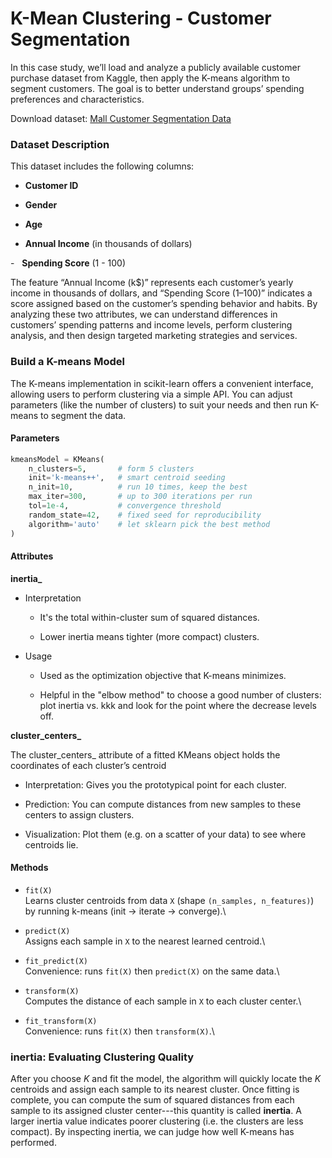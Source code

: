 # K-Mean Clustering - Customer Segmentation

In this case study, we’ll load and analyze a publicly available customer purchase dataset from Kaggle, then apply the K-means algorithm to segment customers. The goal is to better understand groups’ spending preferences and characteristics. 

Download dataset:
[Mall Customer Segmentation Data](https://www.kaggle.com/datasets/vjchoudhary7/customer-segmentation-tutorial-in-python/data)

### Dataset Description

This dataset includes the following columns:

-   **Customer ID**

-   **Gender**

-   **Age**

-   **Annual Income** (in thousands of dollars)

-   **Spending Score** (1 - 100)

The feature “Annual Income (k$)” represents each customer’s yearly income in thousands of dollars, and “Spending Score (1–100)” indicates a score assigned based on the customer’s spending behavior and habits. By analyzing these two attributes, we can understand differences in customers’ spending patterns and income levels, perform clustering analysis, and then design targeted marketing strategies and services. 

### Build a K-means Model

The K-means implementation in scikit-learn offers a convenient interface, allowing users to perform clustering via a simple API. You can adjust parameters (like the number of clusters) to suit your needs and then run K-means to segment the data.

#### Parameters

```python
kmeansModel = KMeans(
    n_clusters=5,       # form 5 clusters
    init='k-means++',   # smart centroid seeding
    n_init=10,          # run 10 times, keep the best
    max_iter=300,       # up to 300 iterations per run
    tol=1e-4,           # convergence threshold
    random_state=42,    # fixed seed for reproducibility
    algorithm='auto'    # let sklearn pick the best method
)
```

#### Attributes

**inertia_**

-   Interpretation
    -   It's the total within-cluster sum of squared distances.
    
    -   Lower inertia means tighter (more compact) clusters.

-   Usage
    -   Used as the optimization objective that K-means minimizes.
    
    -   Helpful in the "elbow method" to choose a good number of clusters: plot inertia vs. kkk and look for the point where the decrease levels off.

**cluster_centers_**

The cluster_centers_ attribute of a fitted KMeans object holds the coordinates of each cluster’s centroid

-   Interpretation: Gives you the prototypical point for each cluster.

-   Prediction: You can compute distances from new samples to these centers to assign clusters.

-   Visualization: Plot them (e.g. on a scatter of your data) to see where centroids lie.

#### Methods

-   `fit(X)`\
    Learns cluster centroids from data `X` (shape `(n_samples, n_features)`) by running k-means (init → iterate → converge).\

-   `predict(X)`\
    Assigns each sample in `X` to the nearest learned centroid.\

-   `fit_predict(X)`\
    Convenience: runs `fit(X)` then `predict(X)` on the same data.\

-   `transform(X)`\
    Computes the distance of each sample in `X` to each cluster center.\

-   `fit_transform(X)`\
    Convenience: runs `fit(X)` then `transform(X)`.\

### inertia: Evaluating Clustering Quality

After you choose *K* and fit the model, the algorithm will quickly locate the *K* centroids and assign each sample to its nearest cluster. Once fitting is complete, you can compute the sum of squared distances from each sample to its assigned cluster center---this quantity is called **inertia**. A larger inertia value indicates poorer clustering (i.e. the clusters are less compact). By inspecting inertia, we can judge how well K-means has performed.

